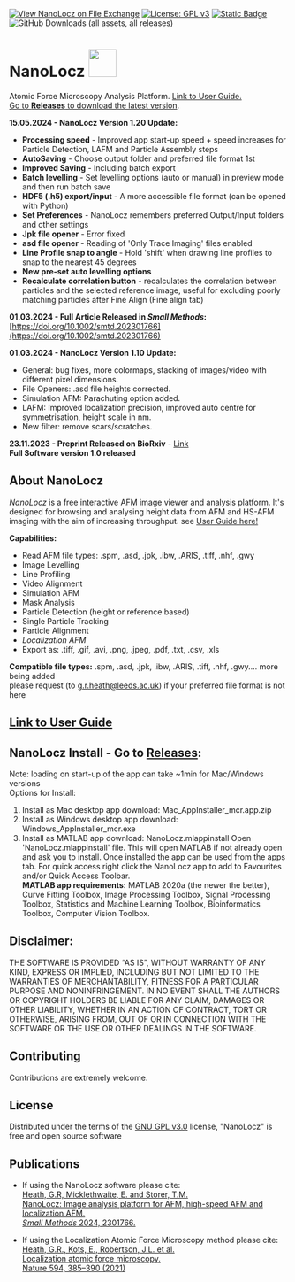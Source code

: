 
[![View NanoLocz on File Exchange](https://www.mathworks.com/matlabcentral/images/matlab-file-exchange.svg)](https://uk.mathworks.com/matlabcentral/fileexchange/154880-nanolocz)
[![License: GPL v3](https://img.shields.io/badge/License-GPLv3-blue.svg)](https://www.gnu.org/licenses/gpl-3.0)
[![Static Badge](https://img.shields.io/badge/DOI%3A-10.1002%2Fsmtd.202301766-orange?style=flat&cacheSeconds=https%3A%2F%2Fdoi.org%2F10.1002%2Fsmtd.202301766)]( https://doi.org/10.1002/smtd.202301766)
![GitHub Downloads (all assets, all releases)](https://img.shields.io/github/downloads/George-R-Heath/NanoLocz/total)

# NanoLocz <img src="https://github.com/George-R-Heath/NanoLocz/assets/90329395/ecb7d878-0bfa-4d41-8b0e-16309cd8be42" width="50">
Atomic Force Microscopy Analysis Platform. [Link to User Guide.](https://george-r-heath.github.io/NanoLocz/docs/)\
[Go to **Releases** to download the latest version](https://github.com/George-R-Heath/NanoLocz/releases).


**15.05.2024 - NanoLocz Version 1.20 Update:**
* **Processing speed** - Improved app start-up speed + speed increases for Particle Detection, LAFM and Particle Assembly steps
* **AutoSaving** - Choose output folder and preferred file format 1st
* **Improved Saving** - Including batch export
* **Batch levelling** - Set levelling options (auto or manual) in preview mode and then run batch save
* **HDF5 (.h5) export/input** - A more accessible file format (can be opened with Python)
* **Set Preferences** - NanoLocz remembers preferred Output/Input folders and other settings
* **Jpk file opener** - Error fixed
* **asd file opener** - Reading of 'Only Trace Imaging' files enabled 
* **Line Profile snap to angle** - Hold 'shift' when drawing line profiles to snap to the nearest 45 degrees 
* **New pre-set auto levelling options** 
* **Recalculate correlation button** - recalculates the correlation between particles and the selected reference image, useful for excluding poorly matching particles after Fine Align (Fine align tab)

**01.03.2024 - Full Article Released in *Small Methods*:** [https://doi.org/10.1002/smtd.202301766](https://doi.org/10.1002/smtd.202301766) 

**01.03.2024 - NanoLocz Version 1.10 Update:**
* General: bug fixes, more colormaps, stacking of images/video with different pixel dimensions.
* File Openers: .asd file heights corrected. 
* Simulation AFM: Parachuting option added.
* LAFM: Improved localization precision, improved auto centre for symmetrisation, height scale in nm.
* New filter: remove scars/scratches.
  
**23.11.2023 - Preprint Released on BioRxiv** - [Link](https://www.biorxiv.org/content/10.1101/2023.11.23.568405v1) \
**Full Software version 1.0 released**

## About NanoLocz
*NanoLocz* is a free interactive AFM image viewer and analysis platform. It's designed for browsing and analysing
height data from AFM and HS-AFM imaging with the aim of increasing throughput. see [User Guide here!](NanoLocz-User-Guide.md)

**Capabilities:**
* Read AFM file types: .spm,  .asd,  .jpk,  .ibw,  .ARIS,  .tiff, .nhf, .gwy
* Image Levelling 
* Line Profiling  
* Video Alignment
* Simulation AFM
* Mask Analysis
* Particle Detection (height or reference based)
* Single Particle Tracking
* Particle Alignment
* *Localization AFM*
* Export as: .tiff, .gif, .avi, .png, .jpeg, .pdf, .txt, .csv, .xls

**Compatible file types:**  .spm,  .asd,  .jpk,  .ibw,  .ARIS,  .tiff, .nhf, .gwy.... more being added\
please request (to g.r.heath@leeds.ac.uk) if your preferred file format is not here
## [Link to User Guide](NanoLocz-User-Guide.md)

## NanoLocz Install - Go to [Releases](https://github.com/George-R-Heath/NanoLocz/releases):

Note: loading on start-up of the app can take ~1min for Mac/Windows versions\
Options for Install:
1. Install as Mac desktop app download: Mac_AppInstaller_mcr.app.zip
2. Install as Windows desktop app download: Windows_AppInstaller_mcr.exe
3. Install as MATLAB app download: NanoLocz.mlappinstall
Open 'NanoLocz.mlappinstall' file. This will open MATLAB if not already open and ask you to install. 
Once installed the app can be used from the apps tab. For quick access right click the NanoLocz app to add to 
Favourites and/or Quick Access Toolbar.\
**MATLAB app requirements:** MATLAB 2020a (the newer the better), Curve Fitting Toolbox, Image Processing Toolbox, Signal Processing Toolbox, Statistics and Machine Learning Toolbox, Bioinformatics Toolbox, Computer Vision Toolbox.

## Disclaimer:
THE SOFTWARE IS PROVIDED “AS IS”, WITHOUT WARRANTY OF ANY KIND, EXPRESS OR
IMPLIED,
INCLUDING BUT NOT LIMITED TO THE WARRANTIES OF MERCHANTABILITY, FITNESS FOR A
PARTICULAR
PURPOSE AND NONINFRINGEMENT. IN NO EVENT SHALL THE AUTHORS OR COPYRIGHT HOLDERS
BE LIABLE
FOR ANY CLAIM, DAMAGES OR OTHER LIABILITY, WHETHER IN AN ACTION OF CONTRACT,
TORT OR OTHERWISE, ARISING FROM, OUT OF OR IN CONNECTION WITH THE SOFTWARE OR
THE
USE OR OTHER DEALINGS IN THE SOFTWARE.

## Contributing

Contributions are extremely welcome.

## License

Distributed under the terms of the [GNU GPL v3.0] license,
"NanoLocz" is free and open source software

## Publications
* If using the NanoLocz software please cite:\
[Heath, G.R, Micklethwaite, E. and Storer, T.M.\
NanoLocz: Image analysis platform for AFM, high-speed AFM and localization AFM.\
*Small Methods* 2024, 2301766.](https://doi.org/10.1002/smtd.202301766) 

* If using the Localization Atomic Force Microscopy method please cite:\
[Heath, G.R., Kots, E., Robertson, J.L. et al.\
Localization atomic force microscopy.\
 Nature 594, 385–390 (2021)](https://doi.org/10.1038/s41586-021-03551-x)

[GNU GPL v3.0]: http://www.gnu.org/licenses/gpl-3.0.txt
[Heath, G.R., Kots, E., Robertson, J.L. et al. Localization atomic force microscopy. Nature 594, 385–390 (2021)]: https://doi.org/10.1038/s41586-021-03551-x
